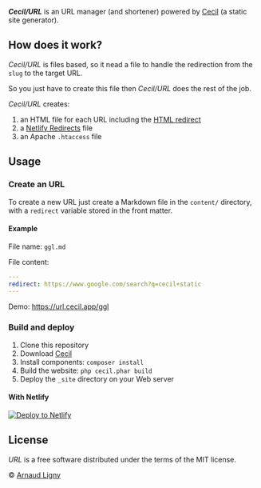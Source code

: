 **_Cecil/URL_** is an URL manager (and shortener) powered by [Cecil](https://cecil.app) (a static site generator).

## How does it work?

_Cecil/URL_ is files based, so it nead a file to handle the redirection from the `slug` to the target URL.

So you just have to create this file then _Cecil/URL_ does the rest of the job.

_Cecil/URL_ creates:

1. an HTML file for each URL including the [HTML redirect](https://developer.mozilla.org/docs/Web/HTTP/Redirections)
2. a [Netlify Redirects](https://docs.netlify.com/routing/redirects/) file
3. an Apache `.htaccess` file

## Usage

### Create an URL

To create a new URL just create a Markdown file in the `content/` directory, with a `redirect` variable stored in the front matter.

#### Example

File name: `ggl.md`

File content:

```yaml
---
redirect: https://www.google.com/search?q=cecil+static
---
```

Demo: <https://url.cecil.app/ggl>

### Build and deploy

1. Clone this repository
2. Download [Cecil](https://cecil.app/download/)
3. Install components: `composer install`
4. Build the website: `php cecil.phar build`
5. Deploy the `_site` directory on your Web server

#### With Netlify

[![Deploy to Netlify](https://www.netlify.com/img/deploy/button.svg)](https://app.netlify.com/start/deploy?repository=https://github.com/Cecilapp/cecil.link&stack=cms)

## License

_URL_ is a free software distributed under the terms of the MIT license.

© [Arnaud Ligny](https://arnaudligny.fr)  
